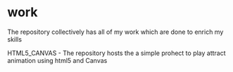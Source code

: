 # work
The repository collectively has all of my work which are done to enrich my skills

HTML5_CANVAS - The repository hosts the a simple prohect to play attract animation using html5 and Canvas

